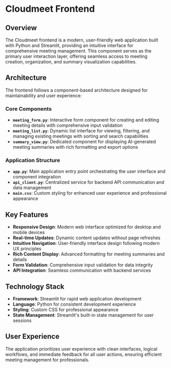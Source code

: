# Cloudmeet Frontend

## Overview

The Cloudmeet frontend is a modern, user-friendly web application built with Python and Streamlit, providing an intuitive interface for comprehensive meeting management. This component serves as the primary user interaction layer, offering seamless access to meeting creation, organization, and summary visualization capabilities.

## Architecture

The frontend follows a component-based architecture designed for maintainability and user experience:

### Core Components

- **`meeting_form.py`**: Interactive form component for creating and editing meeting details with comprehensive input validation
- **`meeting_list.py`**: Dynamic list interface for viewing, filtering, and managing existing meetings with sorting and search capabilities
- **`summary_view.py`**: Dedicated component for displaying AI-generated meeting summaries with rich formatting and export options

### Application Structure

- **`app.py`**: Main application entry point orchestrating the user interface and component integration
- **`api_client.py`**: Centralized service for backend API communication and data management
- **`main.css`**: Custom styling for enhanced user experience and professional appearance

## Key Features

- **Responsive Design**: Modern web interface optimized for desktop and mobile devices
- **Real-time Updates**: Dynamic content updates without page refreshes
- **Intuitive Navigation**: User-friendly interface design following modern UX principles
- **Rich Content Display**: Advanced formatting for meeting summaries and details
- **Form Validation**: Comprehensive input validation for data integrity
- **API Integration**: Seamless communication with backend services

## Technology Stack

- **Framework**: Streamlit for rapid web application development
- **Language**: Python for consistent development experience
- **Styling**: Custom CSS for professional appearance
- **State Management**: Streamlit's built-in state management for user sessions

## User Experience

The application prioritizes user experience with clean interfaces, logical workflows, and immediate feedback for all user actions, ensuring efficient meeting management for professionals.
